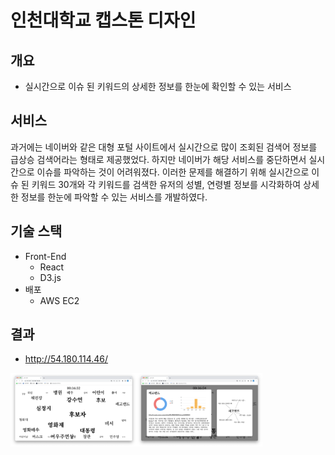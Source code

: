 # 인천대학교 캡스톤 디자인

## 개요

- 실시간으로 이슈 된 키워드의 상세한 정보를 한눈에 확인할 수 있는 서비스

## 서비스

과거에는 네이버와 같은 대형 포털 사이트에서 실시간으로 많이 조회된 검색어 정보를 급상승 검색어라는 형태로 제공했었다. 하지만 네이버가 해당 서비스를 중단하면서 실시간으로 이슈를 파악하는 것이 어려워졌다. 이러한 문제를 해결하기 위해 실시간으로 이슈 된 키워드 30개와 각 키워드를 검색한 유저의 성별, 연령별 정보를 시각화하여 상세한 정보를 한눈에 파악할 수 있는 서비스를 개발하였다.

## 기술 스택

- Front-End
  - React
  - D3.js
- 배포
  - AWS EC2

## 결과

- http://54.180.114.46/

<div style="display:flex; flex-direction: row;">
  <img src="./img/main.png" width="40%" />
  <img src="./img/detail.png" width="40%" />
</div>

